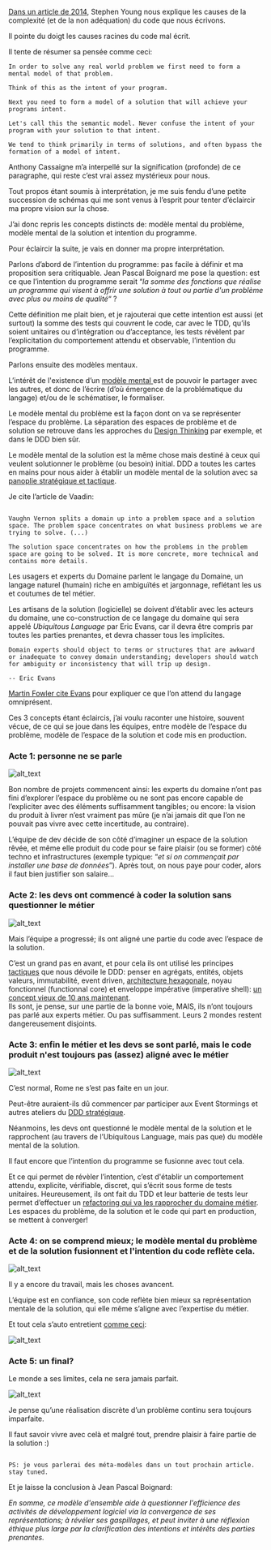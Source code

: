 

[Dans un article de 2014](https://syounggallery.wordpress.com/2014/11/03/why-your-code-is-so-hard-to-understand/), Stephen Young nous explique les causes de la complexité (et de la non adéquation) du code que nous écrivons.

Il pointe du doigt les causes racines du code mal écrit.

Il tente de résumer sa pensée comme ceci:

```
In order to solve any real world problem we first need to form a mental model of that problem.

Think of this as the intent of your program.

Next you need to form a model of a solution that will achieve your programs intent.

Let's call this the semantic model. Never confuse the intent of your program with your solution to that intent.

We tend to think primarily in terms of solutions, and often bypass the formation of a model of intent.

```

Anthony Cassaigne m’a interpellé sur la signification (profonde) de ce paragraphe, qui reste c’est vrai assez mystérieux pour nous.

Tout propos étant soumis à interprétation, je me suis fendu d’une petite succession de schémas qui me sont venus à l’esprit pour tenter d’éclaircir ma propre vision sur la chose.

J’ai donc repris les concepts distincts de: modèle mental du problème, modèle mental de la solution et intention du programme.

Pour éclaircir la suite, je vais en donner ma propre interprétation.

Parlons d’abord de l’intention du programme: pas facile à définir  et ma proposition sera critiquable. Jean Pascal Boignard me pose la question: est ce que l’intention du programme serait “_la somme des fonctions que réalise un programme qui visent à offrir une solution à tout ou partie d'un problème avec plus ou moins de qualité_“ ?

Cette définition me plait bien, et je rajouterai que cette intention est aussi (et surtout) la somme des tests qui couvrent le code, car avec le TDD, qu’ils soient unitaires ou d’intégration ou d’acceptance, les tests révèlent par l’explicitation du comportement attendu et observable, l’intention du programme.

Parlons ensuite des modèles mentaux.

L’intérêt de l'existence d’un [modèle mental ](https://www.scotthyoung.com/blog/2020/06/08/best-mental-models/)est de pouvoir le partager avec les autres, et donc de l’écrire (d’où émergence de la problématique du langage) et/ou de le schématiser, le formaliser.

Le modèle mental du problème est la façon dont on va se représenter l’espace du problème. La séparation des espaces de problème et de solution se retrouve dans les approches du  [Design Thinking](https://medium.com/@raffaele.bagalini/la-premi%C3%A8re-%C3%A9tape-du-design-thinking-1df387bf3cd4) par exemple, et dans le DDD bien sûr.

Le modèle mental de la solution est la même chose mais destiné à ceux qui veulent solutionner le problème (ou besoin) initial. DDD a toutes les cartes en mains pour nous aider à établir un modèle mental de la solution avec sa [panoplie stratégique et tactique](https://vaadin.com/blog/ddd-part-1-strategic-domain-driven-design).

Je cite l’article de Vaadin:

```

Vaughn Vernon splits a domain up into a problem space and a solution space. The problem space concentrates on what business problems we are trying to solve. (...)

The solution space concentrates on how the problems in the problem space are going to be solved. It is more concrete, more technical and contains more details.

```

Les usagers et experts du Domaine parlent le langage du Domaine, un langage naturel (humain) riche en ambiguïtés et jargonnage, reflétant les us et coutumes de tel métier.

Les artisans de la solution (logicielle) se doivent d’établir avec les acteurs du domaine, une co-construction de ce langage du domaine qui sera appelé _Ubiquitous Language_ par Eric Evans, car il devra être compris par toutes les parties prenantes, et devra chasser tous les implicites.

```
Domain experts should object to terms or structures that are awkward or inadequate to convey domain understanding; developers should watch for ambiguity or inconsistency that will trip up design.

-- Eric Evans
```

[Martin Fowler cite Evans](https://martinfowler.com/bliki/UbiquitousLanguage.html) pour expliquer ce que l’on attend du langage omniprésent.

Ces 3 concepts étant éclaircis, j’ai voulu raconter une histoire, souvent vécue, de ce qui se joue dans les équipes, entre modèle de l’espace du problème, modèle de l’espace de la solution et code mis en production.


### Acte 1: personne ne se parle


![alt_text](acte1.png)


Bon nombre de projets commencent ainsi: les experts du domaine n’ont pas fini d’explorer l’espace du problème ou ne sont pas encore capable de l’expliciter avec des éléments suffisamment tangibles; ou encore: la vision du produit à livrer n’est vraiment pas mûre (je n’ai jamais dit que l’on ne pouvait pas vivre avec cette incertitude, au contraire).

L’équipe de dev décide de son côté d’imaginer un espace de la solution rêvée, et même elle produit du code pour se faire plaisir (ou se former) côté techno et infrastructures (exemple typique: “_et si on commençait par installer une base de données_”). Après tout, on nous paye pour coder, alors il faut bien justifier son salaire...


### Acte 2: les devs ont commencé à coder la solution sans questionner le métier


![alt_text](acte2.png "image_tooltip")


Mais l’équipe a progressé; ils ont aligné une partie du code avec l’espace de la solution.

C’est un grand pas en avant, et pour cela ils ont utilisé les principes [tactiques](https://vaadin.com/blog/ddd-part-2-tactical-domain-driven-design) que nous dévoile le DDD: penser en agrégats, entités, objets valeurs, immutabilité, event driven, [architecture hexagonale](https://vaadin.com/blog/ddd-part-3-domain-driven-design-and-the-hexagonal-architecture), noyau fonctionnel (functionnal core) et enveloppe impérative (imperative shell): [un concept vieux de 10 ans maintenant](https://github.com/kbilsted/Functional-core-imperative-shell/blob/master/README.md). \
Ils sont, je pense, sur une partie de la bonne voie, MAIS, ils n’ont toujours pas parlé aux experts métier. Ou pas suffisamment. Leurs 2 mondes restent dangereusement disjoints.


### Acte 3: enfin le métier et les devs se sont parlé, mais le code produit n'est toujours pas (assez) aligné avec le métier


![alt_text](acte3.png "image_tooltip")


C’est normal, Rome ne s’est pas faite en un jour.

Peut-être auraient-ils dû commencer par participer aux Event Stormings et autres ateliers du [DDD stratégique](https://www.goodreads.com/book/show/15756865-implementing-domain-driven-design).

Néanmoins, les devs ont questionné le modèle mental de la solution et le rapprochent (au travers de l’Ubiquitous Language, mais pas que) du modèle mental de la solution.

Il faut encore que l’intention du programme se fusionne avec tout cela.

Et ce qui permet de révèler l’intention, c’est d'établir un comportement attendu, explicite, vérifiable, discret, qui s’écrit sous forme de tests unitaires.
Heureusement, ils ont fait du TDD et leur batterie de tests leur permet d’effectuer un [refactoring qui va les rapprocher du domaine métier](https://www.youtube.com/watch?v=_dQRAsVhCqA).
Les espaces du problème, de la solution et le code qui part en production, se mettent à converger!


### Acte 4: on se comprend mieux; le modèle mental du problème et de la solution fusionnent et l'intention du code reflète cela.


![alt_text](acte4.png "image_tooltip")


Il y a encore du travail, mais les choses avancent.

L’équipe est en confiance, son code reflète bien mieux sa représentation mentale de la solution, qui elle même s’aligne avec l’expertise du métier.

Et tout cela s’auto entretient [comme ceci](https://www.domainlanguage.com/ddd/whirlpool/):


![alt_text](whirlpoool_ddd.png)



### Acte 5: un final?

Le monde a ses limites, cela ne sera jamais parfait.


![alt_text](acte5.png "image_tooltip")


Je pense qu’une réalisation discrète d’un problème continu sera toujours imparfaite.

Il faut savoir vivre avec celà et malgré tout, prendre plaisir à faire partie de la solution :)

```

PS: je vous parlerai des méta-modèles dans un tout prochain article. stay tuned.

```

Et je laisse la conclusion à Jean Pascal Boignard:

_En somme, ce modèle d'ensemble aide à questionner l'efficience des activités de développement logiciel via la convergence de ses représentations; à révéler ses gaspillages, et peut inviter à une réflexion éthique plus large par la clarification des intentions et intérêts des parties prenantes._
